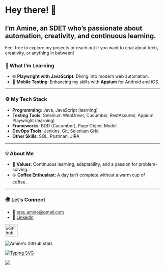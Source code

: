 # Hey there! 👋
## I’m Amine, an SDET who’s passionate about automation, creativity, and continuous learning. 

Feel free to explore my projects or reach out if you want to chat about tech, creativity, or anything in between!

### 🌱 **What I’m Learning**  
- 🌐 **Playwright with JavaScript**: Diving into modern web automation.  
- 📱 **Mobile Testing**: Enhancing my skills with **Appium** for Android and iOS.  

---

### ⚙️ **My Tech Stack**  
- **Programming**: Java, JavaScript (learning)  
- **Testing Tools**: Selenium WebDriver, Cucumber, RestAssured, Appium, Playwright (learning)  
- **Frameworks**: BDD (Cucumber), Page Object Model  
- **DevOps Tools**: Jenkins, Git, Selenium Grid  
- **Other Skills**: SQL, Postman, JIRA 

---

### 💡 **About Me**  
- 🌟 **Values**: Continuous learning, adaptability, and a passion for problem-solving.  
- ☕ **Coffee Enthusiast**: A day isn’t complete without a warm cup of coffee.  

---

### 🌍 **Let’s Connect**  
- 📧 ersu.amine@gmail.com
- 💼 [LinkedIn](https://www.linkedin.com/in/ersuamine/) 


[<img src='https://cdn.jsdelivr.net/npm/simple-icons@3.0.1/icons/github.svg' alt='github' height='40'>](https://github.com/ersu-amine)  


![Amine's GitHub stats](https://github-readme-stats.vercel.app/api?username=ersu-amine&theme=vision-friendly-dark&show_icons=true)

[![Typing SVG](https://readme-typing-svg.demolab.com?font=Fira+Code&size=18&pause=1000&color=F72C78&width=435&lines=Turn+setbacks+into+comebacks)](https://git.io/typing-svg)

![](https://komarev.com/ghpvc/?username=ersu-amine&color=brightgreen)



